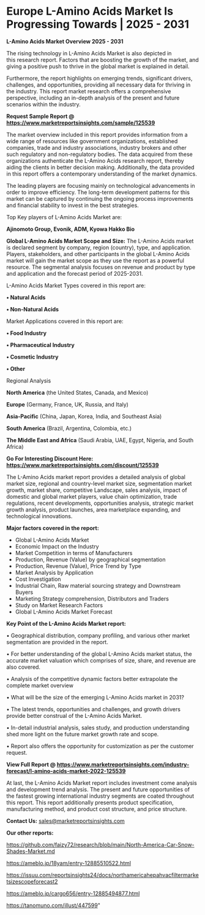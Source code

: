 # Europe L-Amino Acids Market Is Progressing Towards | 2025 - 2031

<Strong> L-Amino Acids Market Overview 2025 - 2031</strong>

The rising technology in L-Amino Acids Market is also depicted in this research report. Factors that are boosting the growth of the market, and giving a positive push to thrive in the global market is explained in detail.

Furthermore, the report highlights on emerging trends, significant drivers, challenges, and opportunities, providing all necessary data for thriving in the industry. This report market research offers a comprehensive perspective, including an in-depth analysis of the present and future scenarios within the industry.

<strong>Request Sample Report @ <a href=https://www.marketreportsinsights.com/sample/125539>https://www.marketreportsinsights.com/sample/125539</a></strong>

The market overview included in this report provides information from a wide range of resources like government organizations, established companies, trade and industry associations, industry brokers and other such regulatory and non-regulatory bodies. The data acquired from these organizations authenticate the L-Amino Acids research report, thereby aiding the clients in better decision making. Additionally, the data provided in this report offers a contemporary understanding of the market dynamics.

The leading players are focusing mainly on technological advancements in order to improve efficiency. The long-term development patterns for this market can be captured by continuing the ongoing process improvements and financial stability to invest in the best strategies.

Top Key players of L-Amino Acids Market are:

<strong>Ajinomoto Group, Evonik, ADM, Kyowa Hakko Bio</strong>

<strong><b>Global L-Amino Acids Market Scope and Size:</b></strong>
The L-Amino Acids market is declared segment by company, region (country), type, and application. Players, stakeholders, and other participants in the global L-Amino Acids market will gain the market scope as they use the report as a powerful resource. The segmental analysis focuses on revenue and product by type and application and the forecast period of 2025-2031.

L-Amino Acids Market Types covered in this report are:

<strong>• Natural Acids

• Non-Natural Acids</strong>

Market Applications covered in this report are:

<strong>• Food Industry

• Pharmaceutical Industry

• Cosmetic Industry

• Other</strong> 

Regional Analysis

<strong>North America</strong> (the United States, Canada, and Mexico)

<strong>Europe</strong> (Germany, France, UK, Russia, and Italy)

<strong>Asia-Pacific</strong> (China, Japan, Korea, India, and Southeast Asia)

<strong>South America</strong> (Brazil, Argentina, Colombia, etc.)

<strong>The Middle East and Africa</strong> (Saudi Arabia, UAE, Egypt, Nigeria, and South Africa)

<strong>Go For Interesting Discount Here: <a href=https://www.marketreportsinsights.com/discount/125539>https://www.marketreportsinsights.com/discount/125539</a></strong>

The L-Amino Acids market report provides a detailed analysis of global market size, regional and country-level market size, segmentation market growth, market share, competitive Landscape, sales analysis, impact of domestic and global market players, value chain optimization, trade regulations, recent developments, opportunities analysis, strategic market growth analysis, product launches, area marketplace expanding, and technological innovations.

<strong><b>Major factors covered in the report:</b></strong>
<ul>
  <li>Global L-Amino Acids Market </li>
  <li>Economic Impact on the Industry</li>
  <li>Market Competition in terms of Manufacturers</li>
  <li>Production, Revenue (Value) by geographical segmentation</li>
  <li>Production, Revenue (Value), Price Trend by Type</li>
  <li>Market Analysis by Application</li>
  <li>Cost Investigation</li>
  <li>Industrial Chain, Raw material sourcing strategy and Downstream Buyers</li>
  <li>Marketing Strategy comprehension, Distributors and Traders</li>
  <li>Study on Market Research Factors</li>
  <li>Global L-Amino Acids Market Forecast</li>
</ul>

<strong><b>Key Point of the L-Amino Acids Market report:</b></strong>

• Geographical distribution, company profiling, and various other market segmentation are provided in the report.

• For better understanding of the global L-Amino Acids market status, the accurate market valuation which comprises of size, share, and revenue are also covered.

• Analysis of the competitive dynamic factors better extrapolate the complete market overview

• What will be the size of the emerging L-Amino Acids market in 2031?

• The latest trends, opportunities and challenges, and growth drivers provide better construal of the L-Amino Acids Market.

• In-detail industrial analysis, sales study, and production understanding shed more light on the future market growth rate and scope.

• Report also offers the opportunity for customization as per the customer request.

<strong><b>View Full Report @ <a href=https://www.marketreportsinsights.com/industry-forecast/l-amino-acids-market-2022-125539>https://www.marketreportsinsights.com/industry-forecast/l-amino-acids-market-2022-125539</a></b></strong>


At last, the L-Amino Acids Market report includes investment come analysis and development trend analysis. The present and future opportunities of the fastest growing international industry segments are coated throughout this report. This report additionally presents product specification, manufacturing method, and product cost structure, and price structure.

<strong>Contact Us:</strong>
sales@marketreportsinsights.com

<strong>Our other reports:</strong>

<a href=https://github.com/faizy72/research/blob/main/North-America-Car-Snow-Shades-Market.md>https://github.com/faizy72/research/blob/main/North-America-Car-Snow-Shades-Market.md</a>

<a href=https://ameblo.jp/18yam/entry-12885510522.html>https://ameblo.jp/18yam/entry-12885510522.html</a>

<a href=https://issuu.com/reportsinsights24/docs/northamericahepahvacfiltermarketsizescopeforecast2>https://issuu.com/reportsinsights24/docs/northamericahepahvacfiltermarketsizescopeforecast2</a>

<a href=https://ameblo.jp/cargo656/entry-12885494877.html>https://ameblo.jp/cargo656/entry-12885494877.html</a>

<a href=https://tanomuno.com/illust/447599>https://tanomuno.com/illust/447599</a>"
